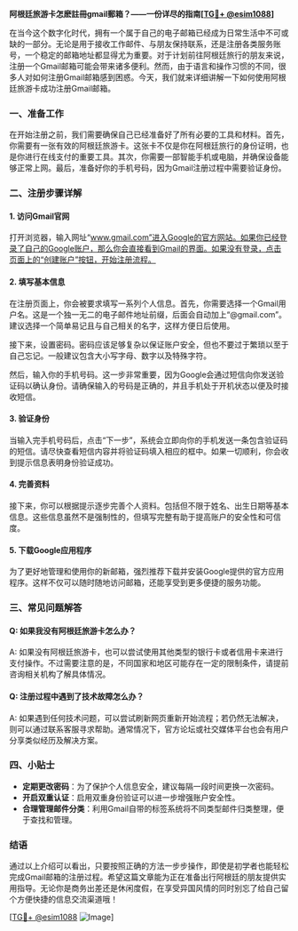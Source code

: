 **阿根廷旅游卡怎麽註冊gmail郵箱？——一份详尽的指南[[TG💪+ @esim1088](https://t.me/s/esim1088)]**

在当今这个数字化时代，拥有一个属于自己的电子邮箱已经成为日常生活中不可或缺的一部分。无论是用于接收工作邮件、与朋友保持联系，还是注册各类服务账号，一个稳定的邮箱地址都显得尤为重要。对于计划前往阿根廷旅行的朋友来说，注册一个Gmail邮箱可能会带来诸多便利。然而，由于语言和操作习惯的不同，很多人对如何注册Gmail邮箱感到困惑。今天，我们就来详细讲解一下如何使用阿根廷旅游卡成功注册Gmail邮箱。

### 一、准备工作

在开始注册之前，我们需要确保自己已经准备好了所有必要的工具和材料。首先，你需要有一张有效的阿根廷旅游卡。这张卡不仅是你在阿根廷旅行的身份证明，也是你进行在线支付的重要工具。其次，你需要一部智能手机或电脑，并确保设备能够正常上网。最后，准备好你的手机号码，因为Gmail注册过程中需要验证身份。

### 二、注册步骤详解

#### 1. 访问Gmail官网

打开浏览器，输入网址“www.gmail.com”进入Google的官方网站。如果你已经登录了自己的Google账户，那么你会直接看到Gmail的界面。如果没有登录，点击页面上的“创建账户”按钮，开始注册流程。

#### 2. 填写基本信息

在注册页面上，你会被要求填写一系列个人信息。首先，你需要选择一个Gmail用户名。这是一个独一无二的电子邮件地址前缀，后面会自动加上“@gmail.com”。建议选择一个简单易记且与自己相关的名字，这样方便日后使用。

接下来，设置密码。密码应该足够复杂以保证账户安全，但也不要过于繁琐以至于自己忘记。一般建议包含大小写字母、数字以及特殊字符。

然后，输入你的手机号码。这一步非常重要，因为Google会通过短信向你发送验证码以确认身份。请确保输入的号码是正确的，并且手机处于开机状态以便及时接收短信。

#### 3. 验证身份

当输入完手机号码后，点击“下一步”，系统会立即向你的手机发送一条包含验证码的短信。请尽快查看短信内容并将验证码填入相应的框中。如果一切顺利，你会收到提示信息表明身份验证成功。

#### 4. 完善资料

接下来，你可以根据提示逐步完善个人资料。包括但不限于姓名、出生日期等基本信息。这些信息虽然不是强制性的，但填写完整有助于提高账户的安全性和可信度。

#### 5. 下载Google应用程序

为了更好地管理和使用你的新邮箱，强烈推荐下载并安装Google提供的官方应用程序。这样不仅可以随时随地访问邮箱，还能享受到更多便捷的服务功能。

### 三、常见问题解答

#### Q: 如果我没有阿根廷旅游卡怎么办？
A: 如果没有阿根廷旅游卡，也可以尝试使用其他类型的银行卡或者信用卡来进行支付操作。不过需要注意的是，不同国家和地区可能存在一定的限制条件，请提前咨询相关机构了解具体情况。

#### Q: 注册过程中遇到了技术故障怎么办？
A: 如果遇到任何技术问题，可以尝试刷新网页重新开始流程；若仍然无法解决，则可以通过联系客服寻求帮助。通常情况下，官方论坛或社交媒体平台也会有用户分享类似经历及解决方案。

### 四、小贴士

- **定期更改密码**：为了保护个人信息安全，建议每隔一段时间更换一次密码。
- **开启双重认证**：启用双重身份验证可以进一步增强账户安全性。
- **合理管理邮件分类**：利用Gmail自带的标签系统将不同类型邮件归类整理，便于查找和管理。

### 结语

通过以上介绍可以看出，只要按照正确的方法一步步操作，即使是初学者也能轻松完成Gmail邮箱的注册过程。希望这篇文章能为正在准备出行阿根廷的朋友提供实用指导。无论你是商务出差还是休闲度假，在享受异国风情的同时别忘了给自己留个方便快捷的信息交流渠道哦！

[[TG💪+ @esim1088](https://t.me/s/esim1088) ![Image](https://i.postimg.cc/4NQfJmqS/Snipaste-2025-05-13-00-14-12.png)]
